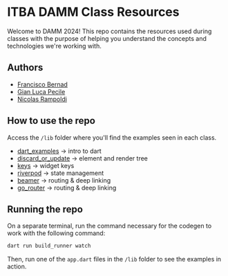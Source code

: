 # ITBA DAMM Class Resources

Welcome to DAMM 2024! This repo contains the resources used during classes with the purpose of
helping you understand the concepts and technologies we're working with.

## Authors

* [Francisco Bernad](https://github.com/FrBernad)
* [Gian Luca Pecile](https://github.com/glpecile)
* [Nicolas Rampoldi](https://github.com/NicolasRampoldi)

## How to use the repo

Access the `/lib` folder where you'll find the examples seen in each class.

* [dart_examples](/lib/dart_examples) -> intro to dart
* [discard_or_update](/lib/discard_or_update.dart) -> element and render tree
* [keys](/lib/keys.dart) -> widget keys
* [riverpod](/lib/riverpod) -> state management
* [beamer](/lib/beamer) -> routing & deep linking
* [go_router](/lib/go_router) -> routing & deep linking

## Running the repo

On a separate terminal, run the command necessary for the codegen to work with the following
command:

```bash
dart run build_runner watch
```

Then, run one of the `app.dart` files in the `/lib` folder to see the examples in action.
